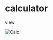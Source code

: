 # calculator

view

![Calc](https://user-images.githubusercontent.com/123158255/213670710-6e4a0357-66cb-4de9-b8b7-8476c284bc0b.PNG)
